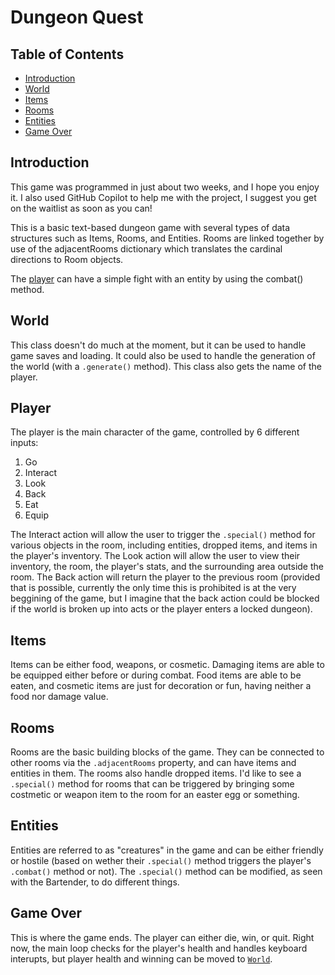 # Dungeon Quest


## Table of Contents


* [Introduction](#introduction)
* [World](#world)
* [Items](#items)
* [Rooms](#rooms)
* [Entities](#entities)
* [Game Over](#game-over)


## Introduction

This game was programmed in just about two weeks, and I hope you enjoy it.
I also used GitHub Copilot to help me with the project, I suggest you get
on the waitlist as soon as you can!

This is a basic text-based dungeon game with several types of data structures
such as Items, Rooms, and Entities. Rooms are linked together by use of the
adjacentRooms dictionary which translates the cardinal directions to Room objects.

The [player](#player) can have a simple fight with an entity by using the combat() method.


## World

This class doesn't do much at the moment, but it can be used to handle game saves
and loading. It could also be used to handle the generation of the world (with a
`.generate()` method). This class also gets the name of the player.


## Player


The player is the main character of the game, controlled by 6 different inputs:

 1. Go
 2. Interact
 3. Look
 4. Back
 5. Eat
 6. Equip

The Interact action will allow the user to trigger the `.special()` method for various
objects in the room, including entities, dropped items, and items in the player's
inventory. The Look action will allow the user to view their inventory, the room,
the player's stats, and the surrounding area outside the room. The Back action will
return the player to the previous room (provided that is possible, currently the
only time this is prohibited is at the very beggining of the game, but I imagine that
the back action could be blocked if the world is broken up into acts or the player
enters a locked dungeon).


## Items


Items can be either food, weapons, or cosmetic. Damaging items are able to be equipped
either before or during combat. Food items are able to be eaten, and cosmetic items
are just for decoration or fun, having neither a food nor damage value.


## Rooms


Rooms are the basic building blocks of the game. They can be connected to other rooms
via the `.adjacentRooms` property, and can have items and entities in them. The rooms
also handle dropped items. I'd like to see a `.special()` method for rooms that can
be triggered by bringing some costmetic or weapon item to the room for an easter egg
or something.


## Entities


Entities are referred to as "creatures" in the game and can be either friendly or hostile
(based on wether their `.special()` method triggers the player's `.combat()` method or
not). The `.special()` method can be modified, as seen with the Bartender, to do different
things. 


## Game Over


This is where the game ends. The player can either die, win, or quit. Right now, the main
loop checks for the player's health and handles keyboard interupts, but player health and
winning can be moved to [`World`](#world).
